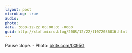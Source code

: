 ```yaml
---
layout: post
microblog: true
audio: 
photo: 
date: 2008-12-22 00:00:00 -0000
guid: http://xtof.micro.blog/2008/12/22/t1072036036.html
---
```

Pause clope.  - Photo: [bkite.com/0395G](http://bkite.com/0395G)
